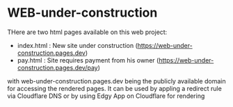 # WEB-under-construction

THere are two html pages available on this web project:
- index.html : New site under construction (https://web-under-construction.pages.dev)
- pay.html : Site requires payment from his owner (https://web-under-construction.pages.dev/pay)

with web-under-construction.pages.dev being the publicly available domain for accessing the rendered pages. It can be used by appling a redirect rule via Cloudflare DNS or by using Edgy App on Cloudflare for rendering
